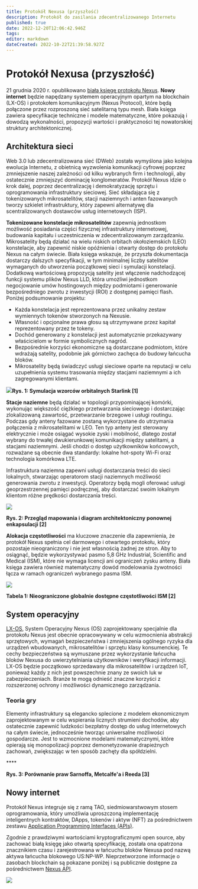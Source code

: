 ```yaml
---
title: Protokół Nexusa (przyszłość)
description: Protokół do zasilania zdecentralizowanego Internetu
published: true
date: 2022-12-20T12:06:42.946Z
tags: 
editor: markdown
dateCreated: 2022-10-22T21:39:58.927Z
---
```


# Protokół Nexusa (przyszłość)

21 grudnia 2020 r. opublikowano [białą księgę protokołu Nexus](https://tech.nexus.io/files/nexus\_protocol/Nexus\_Protocol\_1.0.0.pdf). **Nowy internet** będzie napędzany systemem operacyjnym opartym na blockchain (LX-OS) i protokołem komunikacyjnym (Nexus Protocol), które będą połączone przez rozproszoną sieć satelitarną typu mesh. Biała księga zawiera specyfikacje techniczne i modele matematyczne, które pokazują i dowodzą wykonalności, propozycji wartości i praktyczności tej nowatorskiej struktury architektonicznej.

## **Architektura sieci**

Web 3.0 lub zdecentralizowana sieć (DWeb) została wymyślona jako kolejna ewolucja Internetu, z obietnicą wyzwolenia komunikacji cyfrowej poprzez zmniejszenie naszej zależności od kilku wybranych firm i technologii, aby ostatecznie zmniejszyć dominację konglomeratów. Protokół Nexus idzie o krok dalej, poprzez decentralizację i demokratyzację sprzętu i oprogramowania infrastruktury sieciowej. Sieć składająca się z tokenizowanych mikrosatelitów, stacji naziemnych i anten fazowanych tworzy szkielet infrastruktury, który zapewni alternatywę dla scentralizowanych dostawców usług internetowych (ISP).

**Tokenizowane konstelacje mikrosatelitów** zapewnią jednostkom możliwość posiadania części fizycznej infrastruktury internetowej, budowania kapitału i uczestniczenia w zdecentralizowanym zarządzaniu. Mikrosatelity będą działać na wielu niskich orbitach okołoziemskich (LEO) konstelacje, aby zapewnić niskie opóźnienia i otwarty dostęp do protokołu Nexus na całym świecie. Biała księga wskazuje, że przyszła dokumentacja dostarczy dalszych specyfikacji, w tym minimalnej liczby satelitów wymaganych do utworzenia początkowej sieci i symulacji konstelacji. Dodatkową wartościową propozycją satelity jest włączenie nadchodzącej funkcji systemu plików Nexus LLD, która umożliwi jednostkom negocjowanie umów hostingowych między podmiotami i generowanie bezpośredniego zwrotu z inwestycji (ROI) z dostępnej pamięci flash. Poniżej podsumowanie projektu:

* Każda konstelacja jest reprezentowana przez unikalny zestaw wymiennych tokenów stworzonych na Nexusie.
* Własność i opcjonalne prawa głosu są utrzymywane przez kapitał reprezentowany przez te tokeny.
* Dochód generowany z konstelacji jest automatycznie przekazywany właścicielom w formie symbolicznych nagród.
* Bezpośrednie korzyści ekonomiczne są dostarczane podmiotom, które wdrażają satelity, podobnie jak górnictwo zachęca do budowy łańcucha bloków.
* Mikrosatelity będą świadczyć usługi sieciowe oparte na reputacji w celu uzupełnienia systemu trasowania między stacjami naziemnymi a ich zagregowanymi klientami.

![](https://miro.medium.com/max/1024/1\*kIEUUBrnF8GCVdop9-NUQA.png)**Rys. 1: Symulacja wzorców orbitalnych Starlink \[1]**

**Stacje naziemne** będą działać w topologii przypominającej komórki, wykonując większość ciężkiego przetwarzania sieciowego i dostarczając zlokalizowaną zawartość, przetwarzanie brzegowe i usługi routingu. Podczas gdy anteny fazowane zostaną wykorzystane do utrzymania połączenia z mikrosatelitami w LEO. Ten typ anteny jest sterowany elektrycznie i może osiągać wysokie zyski i mobilność, dlatego został wybrany do trwałej dwukierunkowej komunikacji między satelitami, a stacjami naziemnymi. Jeśli chodzi o dostęp użytkowników końcowych, rozważane są obecnie dwa standardy: lokalne hot-spoty Wi-Fi oraz technologia komórkowa LTE.

Infrastruktura naziemna zapewni usługi dostarczania treści do sieci lokalnych, stwarzając operatorom stacji naziemnych możliwość generowania zwrotu z inwestycji. Operatorzy będą mogli oferować usługi geoprzestrzennej pamięci podręcznej, aby dostarczać swoim lokalnym klientom różne prędkości dostarczania treści.

![](https://miro.medium.com/max/1088/1\*Jrwb8NlXdwF03Q4IqBrWYg.png)

**Rys. 2: Przegląd mapowania i diagram architektoniczny ponownej enkapsulacji \[2]**

**Alokacja częstotliwości** ma kluczowe znaczenie dla zapewnienia, że protokół Nexus spełnia cel darmowego i otwartego protokołu, który pozostaje nieograniczony i nie jest własnością żadnej ze stron. Aby to osiągnąć, będzie wykorzystywać pasmo 5,8 GHz Industrial, Scientific and Medical (ISM), które nie wymaga licencji ani ograniczeń zysku anteny. Biała księga zawiera również matematyczny dowód modelowania żywotności łącza w ramach ograniczeń wybranego pasma ISM.

![](https://miro.medium.com/max/652/1\*hLhVDk7j8gINvti8Xw6v\_A.png)

**Tabela 1: Nieograniczone globalnie dostępne częstotliwości ISM \[2]**

## **System operacyjny**

[LX-OS](https://medium.com/@NexusOfficial/nexos-the-nexus-operating-system-a-bastion-for-the-internet-of-things-iot-beyond-c37aa477c119), System Operacyjny Nexus (OS) zaprojektowany specjalnie dla protokołu Nexus jest obecnie opracowywany w celu wzmocnienia abstrakcji sprzętowych, wymagań bezpieczeństwa i zmniejszenia ogólnego ryzyka dla urządzeń wbudowanych, mikrosatelitów i sprzętu klasy konsumenckiej. Te cechy bezpieczeństwa są wymuszane przez wykorzystanie łańcucha bloków Nexusa do uwierzytelniania użytkowników i weryfikacji informacji. LX-OS będzie początkowo sprzedawany dla mikrosatelitów i urządzeń IoT, ponieważ każdy z nich jest powszechnie znany ze swoich luk w zabezpieczeniach. Branże te mogą odnieść znaczne korzyści z rozszerzonej ochrony i możliwości dynamicznego zarządzania.

### **Teoria gry**

Elementy infrastruktury są elegancko splecione z modelem ekonomicznym zaprojektowanym w celu wspierania licznych strumieni dochodów, aby ostatecznie zapewnić ludzkości bezpłatny dostęp do usług internetowych na całym świecie, jednocześnie tworząc uniwersalne możliwości gospodarcze. Jest to wzmocnione modelami matematycznymi, które opierają się monopolizacji poprzez demonetyzowanie drapieżnych zachowań, zwiększając w ten sposób zachęty dla spółdzielni.

<img src="https://miro.medium.com/max/1400/1*0AXWpP__rEy5eXfPaK6ESw.png" alt="" data-size="oryginał">****

**Rys. 3: Porównanie praw Sarnoffa, Metcalfe'a i Reeda \[3]**

## **Nowy internet**

Protokół Nexus integruje się z ramą TAO, siedmiowarstwowym stosem oprogramowania, który umożliwia uproszczoną implementację inteligentnych kontraktów, DApps, tokenów i aktyw (NFT) za pośrednictwem zestawu [Application Programming Interfaces (APIs)](https://tech.nexus.io/software-stack?s=api).

Zgodnie z prawdziwymi wartościami kryptograficznymi open source, aby zachować białą księgę jako otwartą specyfikację, została ona opatrzona znacznikiem czasu i zarejestrowana w łańcuchu bloków Nexusa pod nazwą aktywa łańcucha blokowego US:NP-WP. Nieprzetworzone informacje o zasobach blockchain są pokazane poniżej i są publicznie dostępne za pośrednictwem [Nexus API](http://api.nexus.io:8080/assets/get/asset/US:NP-WP).

![](<../../../.gitbook/assets/Nexus Protocol.png>)